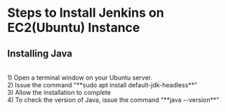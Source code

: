 # Steps to Install Jenkins on EC2(Ubuntu) Instance #
## Installing Java ##
</br>
1) Open a terminal window on your Ubuntu server.
</br>
2) Issue the command "**sudo apt install default-jdk-headless**"
</br>
3) Allow the installation to complete
</br>
4) To check the version of Java, issue the command "**java --version**"


